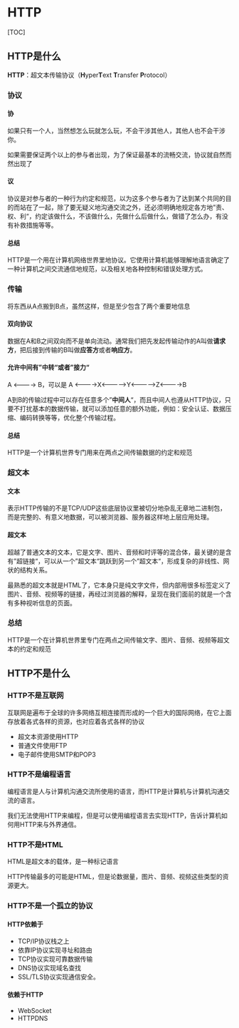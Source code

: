 # HTTP

[TOC]

## HTTP是什么

**HTTP**：超文本传输协议（**H**yper**T**ext **T**ransfer **P**rotocol）

### 协议

#### 协

如果只有一个人，当然想怎么玩就怎么玩，不会干涉其他人，其他人也不会干涉你。

如果需要保证两个以上的参与者出现，为了保证最基本的流畅交流，协议就自然而然出现了

#### 议

协议是对参与者的一种行为约定和规范，以为这多个参与者为了达到某个共同的目的而站在了一起，除了要无疑义地沟通交流之外，还必须明确地规定各方地”责、权、利“，约定该做什么，不该做什么，先做什么后做什么，做错了怎么办，有没有补救措施等等。

#### 总结

HTTP是一个用在计算机网络世界里地协议。它使用计算机能够理解地语言确定了一种计算机之间交流通信地规范，以及相关地各种控制和错误处理方式。

### 传输

将东西从A点搬到B点，虽然这样，但是至少包含了两个重要地信息

#### 双向协议

数据在A和B之间双向而不是单向流动。通常我们把先发起传输动作的A叫做**请求方**，把后接到传输的B叫做**应答方**或者**响应方**。

#### 允许中间有”中转“或者”接力“

A <----> B，可以是 A <---->X<----->Y<----->Z<---->B

A到B的传输过程中可以存在任意多个”**中间人**“，而且中间人也遵从HTTP协议，只要不打扰基本的数据传输，就可以添加任意的额外功能，例如：安全认证、数据压缩、编码转换等等，优化整个传输过程。

#### 总结

HTTP是一个计算机世界专门用来在两点之间传输数据的约定和规范

### 超文本

#### 文本

表示HTTP传输的不是TCP/UDP这些底层协议里被切分地杂乱无章地二进制包，而是完整的、有意义地数据，可以被浏览器、服务器这样地上层应用处理。

#### 超文本

超越了普通文本的文本，它是文字、图片、音频和时评等的混合体，最关键的是含有”超链接“，可以从一个”超文本“跳跃到另一个”超文本“，形成复杂的非线性、网状的结构关系。

最熟悉的超文本就是HTML了，它本身只是纯文字文件，但内部用很多标签定义了图片、音频、视频等的链接，再经过浏览器的解释，呈现在我们面前的就是一个含有多种视听信息的页面。

### 总结

HTTP是一个在计算机世界里专门在两点之间传输文字、图片、音频、视频等超文本的约定和规范

## HTTP不是什么

### HTTP不是互联网

互联网是遍布于全球的许多网络互相连接而形成的一个巨大的国际网络，在它上面存放着各式各样的资源，也对应着各式各样的协议

- 超文本资源使用HTTP
- 普通文件使用FTP
- 电子邮件使用SMTP和POP3

### HTTP不是编程语言

编程语言是人与计算机沟通交流所使用的语言，而HTTP是计算机与计算机沟通交流的语言。

我们无法使用HTTP来编程，但是可以使用编程语言去实现HTTP，告诉计算机如何用HTTP来与外界通信。

### HTTP不是HTML

HTML是超文本的载体，是一种标记语言

HTTP传输最多的可能是HTML，但是论数据量，图片、音频、视频这些类型的资源更大。

### HTTP不是一个孤立的协议

#### HTTP依赖于

- TCP/IP协议栈之上
- 依靠IP协议实现寻址和路由
- TCP协议实现可靠数据传输
- DNS协议实现域名查找
- SSL/TLS协议实现通信安全。

#### 依赖于HTTP

- WebSocket
- HTTPDNS